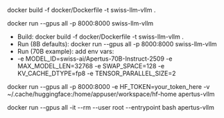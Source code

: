 docker build -f docker/Dockerfile -t swiss-llm-vllm .

docker run --gpus all -p 8000:8000 swiss-llm-vllm


- Build: docker build -f docker/Dockerfile -t swiss-llm-vllm .
- Run (8B defaults): docker run --gpus all -p 8000:8000 swiss-llm-vllm
- Run (70B example): add env vars:
 - -e MODEL_ID=swiss-ai/Apertus-70B-Instruct-2509 -e MAX_MODEL_LEN=32768 -e SWAP_SPACE=128 -e KV_CACHE_DTYPE=fp8 -e TENSOR_PARALLEL_SIZE=2

 docker run --gpus all -p 8000:8000 -e HF_TOKEN=your_token_here -v ~/.cache/huggingface:/home/appuser/workspace/hf-home apertus-vllm

 docker run --gpus all -it --rm --user root --entrypoint bash apertus-vllm